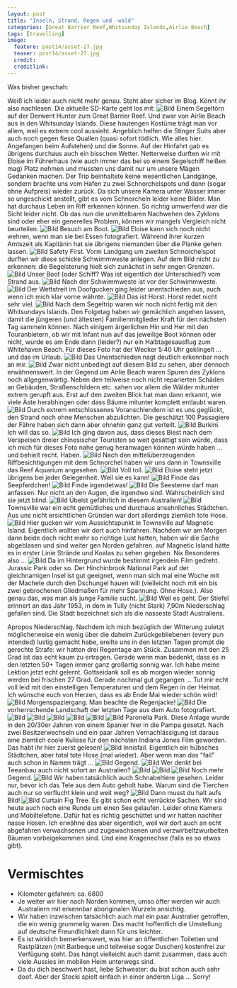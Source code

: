 ```yaml
---
layout: post
title: "Inseln, Strand, Regen und -wald"
categories: [Great Barrier Reef,Whitsunday Islands,Airlie Beach]
tags: [travelling]
image:
  feature: post14/asset-27.jpg
  teaser: post14/asset-27.jpg
  credit:
  creditlink:
---
```

Was bisher geschah:

Weiß ich leider auch nicht mehr genau. Steht aber sicher im Blog. Könnt ihr also nachlesen. Die aktuelle SD-Karte geht los mit:
![Bild](https://phgo.github.io/blog/images/post14/asset.jpg)
Einem Segeltörn auf der Derwent Hunter zum Great Barrier Reef. Und zwar von Airlie Beach aus in den Whitsunday Islands. Diese hautengen Kostüme trägt man vor allem, weil es extrem cool aussieht. Angeblich helfen die Stinger Suits aber auch noch gegen fiese Quallen (quasi sofort tödlich. Wie alles hier. Angefangen beim Aufstehen) und die Sonne. Auf der Hinfahrt gab es übrigens durchaus auch ein bisschen Wetter. Netterweise durften wir mit Eloise im Führerhaus (wie auch immer das bei so einem Segelschiff heißen mag) Platz nehmen und mussten uns damit nur um unsere Mägen Gedanken machen. Der Trip beinhaltete keine wesentlichen Landgänge, sondern brachte uns vom Hafen zu zwei Schnorchelspots und dann (sogar ohne Aufpreis) wieder zurück. Da sich unsere Kamera unter Wasser immer so ungeschickt anstellt, gibt es vom Schnorcheln leider keine Bilder. Man hat durchaus Leben im Riff erkennen können. So richtig umwerfend war die Sicht leider nicht. Ob das nun die unmittelbaren Nachwehen des Zyklons sind oder eher ein generelles Problem, können wir mangels Vergleich nicht beurteilen. 
![Bild](https://phgo.github.io/blog/images/post14/asset-2.jpg)
Besuch am Boot.
![Bild](https://phgo.github.io/blog/images/post14/asset-3.jpg)
Eloise kann sich noch nicht wehren, wenn man sie bei Essen fotografiert. Während ihrer kurzen Amtszeit als Kapitänin hat sie übrigens niemanden über die Planke gehen lassen.
![Bild](https://phgo.github.io/blog/images/post14/asset-4.jpg)
Safety First. Vorm Landgang um zweiten Schnorchelspot durften wir diese schicke Schwimmweste anlegen.  Auf dem Bild nicht zu erkennen: die Begeisterung hielt sich zunächst in sehr engen Grenzen.
![Bild](https://phgo.github.io/blog/images/post14/asset-5.jpg)
Unser Boot (oder Schiff? Was ist eigentlich der Unterschied?) vom Strand aus. 
![Bild](https://phgo.github.io/blog/images/post14/asset-6.jpg)
Nach der Schwimmweste ist vor der Schwimmweste.
![Bild](https://phgo.github.io/blog/images/post14/asset-7.jpg)
Der Wettstreit im Doofgucken ging leider unentschieden aus, auch wenn ich mich klar vorne wähnte.
![Bild](https://phgo.github.io/blog/images/post14/asset-8.jpg)
Das ist Horst. Horst redet nicht sehr viel.
![Bild](https://phgo.github.io/blog/images/post14/asset-9.jpg)
Nach dem Segeltrip waren wir noch nicht fertig mit den Whitsundays Islands. Den Folgetag haben wir gemächlich angehen lassen, damit die jüngeren (und ältesten) Familienmitglieder Kraft für den nächsten Tag sammeln können. Nach einigem ärgerlichen Hin und Her mit den Touranbietern, ob wir mit Infant nun auf das jeweilige Boot können oder nicht, wurde es am Ende dann (leider?) nur ein Halbtagesausflug zum Whitehaven Beach. Für dieses Foto hat der Wecker 5:40 Uhr geklingelt ... und das im Urlaub.
![Bild](https://phgo.github.io/blog/images/post14/asset-10.jpg)
Das Unentschieden nagt deutlich erkennbar noch an mir.
![Bild](https://phgo.github.io/blog/images/post14/asset-11.jpg)
Zwar nicht unbedingt auf diesem Bild zu sehen, aber dennoch erwähnenswert. In der Gegend um Airlie Beach waren Spuren des Zyklons noch allgegenwärtig. Neben den teilweise noch nicht reparierten Schäden an Gebäuden, Straßenschildern etc. sahen vor allem die Wälder mitunter extrem gerupft aus. Erst auf den zweiten Blick hat man dann erkannt, wie viele Äste herabhingen oder dass Bäume mitunter komplett entlaubt waren.
![Bild](https://phgo.github.io/blog/images/post14/asset-12.jpg)
Durch extrem entschlossenes Voranschlendern ist es uns geglückt, den Strand noch ohne Menschen abzulichten. Die geschätzt 100 Passagiere der Fähre haben sich dann aber ohnehin ganz gut verteilt.
![Bild](https://phgo.github.io/blog/images/post14/asset-13.jpg)
Burkini. Ich will das so.
![Bild](https://phgo.github.io/blog/images/post14/asset-14.jpg)
Ich ging davon aus, dass dieses Biest nach dem Verspeisen dreier chinesischer Touristen so weit gesättigt sein würde, dass ich mich für dieses Foto nahe genug heranwagen können würde haben ... und behielt recht. Haben.
![Bild](https://phgo.github.io/blog/images/post14/asset-15.jpg)
Nach den mittelüberzeugenden Riffbesichtigungen mit dem Schnorchel haben wir uns dann in Townsville das Reef Aquarium angesehen.
![Bild](https://phgo.github.io/blog/images/post14/asset-16.jpg)
Voll toll.
![Bild](https://phgo.github.io/blog/images/post14/asset-17.jpg)
Eloise steht jetzt übrigens bei jeder Gelegenheit. Weil sie es kann!
![Bild](https://phgo.github.io/blog/images/post14/asset-18.jpg)
Finde das Seepferdchen!
![Bild](https://phgo.github.io/blog/images/post14/asset-19.jpg)
Finde irgendetwas!
![Bild](https://phgo.github.io/blog/images/post14/asset-20.jpg)
Die Seesterne darf man anfassen. Nur nicht an den Augen, die irgendwo sind. Wahrscheinlich sind sie jetzt blind.
![Bild](https://phgo.github.io/blog/images/post14/asset-21.jpg)
Übelst gefährlich in diesem Australien!
![Bild](https://phgo.github.io/blog/images/post14/asset-22.jpg)
Townsville war ein echt gemütliches und durchaus ansehnliches Städtchen. Aus uns nicht ersichtlichen Gründen war dort allerdings ziemlich tote Hose.
![Bild](https://phgo.github.io/blog/images/post14/asset-23.jpg)
Hier gucken wir vom Aussichtspunkt in Townsville auf Magnetic Island. Eigentlich wollten wir dort auch hinfahren. Nachdem wir am Morgen dann beide doch nicht mehr so richtige Lust hatten, haben wir die Sache abgeblasen und sind weiter gen Norden gefahren. auf Magnetic Island hätte es in erster Linie Strände und Koalas zu sehen gegeben. Nix Besonderes also ...
![Bild](https://phgo.github.io/blog/images/post14/asset-24.jpg)
Da im Hintergrund wurde bestimmt irgendein Film gedreht. Jurassic Park oder so. Der Hinchinbrook National Park auf der gleichnamigen Insel ist gut geeignet, wenn man sich mal eine Woche mit der Machete durch den Dschungel hauen will (vielleicht noch mit ein bis zwei gebrochenen Gliedmaßen für mehr Spannung. Ohne Hose.). Also genau das, was man als junge Familie sucht.
![Bild](https://phgo.github.io/blog/images/post14/asset-25.jpg)
Weil es geht. Der Stiefel erinnert an das Jahr 1953, in dem in Tully (nicht Stark) 7,90m Niederschlag gefallen sind. Die Stadt bezeichnet sich als die nasseste Stadt Australiens.

Apropos Niederschlag. Nachdem ich mich bezüglich der Witterung zuletzt möglicherweise ein wenig über die daheim Zurückgebliebenen (every pun intended) lustig gemacht habe, ereilte uns in den letzten Tagen prompt die gerechte Strafe: wir hatten drei Regentage am Stück. Zusammen mit den 25 Grad ist das echt kaum zu ertragen. Gerade wenn man bedenkt, dass es in den letzten 50+ Tagen immer ganz großartig sonnig war. Ich habe meine Lektion jetzt echt gelernt. Gottseidank soll es ab morgen wieder sonnig werden bei frischen 27 Grad. Gerade nochmal gut gegangen ... Tut mir echt voll leid mit den einstelligen Temperaturen und dem Regen in der Heimat. Ich wünsche euch von Herzen, dass es ab Ende Mai wieder schön wird!
![Bild](https://phgo.github.io/blog/images/post14/asset-26.jpg)
Morgenspaziergang. Man beachte die Regenjacke!
![Bild](https://phgo.github.io/blog/images/post14/asset-28.jpg)
Die vorherrschende Landschaft der letzten Tage aus dem Auto fotografiert.
![Bild](https://phgo.github.io/blog/images/post14/asset-29.jpg)
![Bild](https://phgo.github.io/blog/images/post14/asset-30.jpg)
![Bild](https://phgo.github.io/blog/images/post14/asset-31.jpg)
![Bild](https://phgo.github.io/blog/images/post14/asset-32.jpg)
![Bild](https://phgo.github.io/blog/images/post14/asset-33.jpg)
![Bild](https://phgo.github.io/blog/images/post14/asset-34.jpg)
Paronella Park. Diese Anlage wurde in den 20/30er Jahren von einem Spanier hier in die Pampa gesetzt. Nach zwei Besitzerwechseln und ein paar Jahren Vernachlässigung ist daraus eine ziemlich coole Kulisse für den nächsten Indiana Jones Film geworden. Das habt ihr hier zuerst gelesen!
![Bild](https://phgo.github.io/blog/images/post14/asset-35.jpg)
Innisfail. Eigentlich ein hübsches Städtchen, aber total tote Hose (mal wieder). Aber wenn man das "fail" auch schon in Namen trägt ...
![Bild](https://phgo.github.io/blog/images/post14/asset-36.jpg)
Gegend.
![Bild](https://phgo.github.io/blog/images/post14/asset-37.jpg)
Wer denkt bei Teeanbau auch nicht sofort an Australien?
![Bild](https://phgo.github.io/blog/images/post14/asset-38.jpg)
![Bild](https://phgo.github.io/blog/images/post14/asset-39.jpg)
![Bild](https://phgo.github.io/blog/images/post14/asset-40.jpg)
Noch mehr Gegend.
![Bild](https://phgo.github.io/blog/images/post14/asset-41.jpg)
Wir haben tatsächlich auch Schnabeltiere gesehen. Leider nur, bevor ich das Tele aus dem Auto geholt habe. Warum sind die Tierchen auch nur so verflucht klein und weit weg?
![Bild](https://phgo.github.io/blog/images/post14/asset-42.jpg)
Dann musst du halt aufs Bild!
![Bild](https://phgo.github.io/blog/images/post14/asset-43.jpg)
Curtain Fig Tree. Es gibt schon echt verrückte Sachen. Wir sind heute auch noch eine Runde um einen See gelaufen. Leider ohne Kamera und Mobiltelefone. Dafür hat es richtig geschüttet und wir hatten nachher nasse Hosen. Ich erwähne das aber eigentlich, weil wir dort auch an echt abgefahren verwachsenen und zugewachsenen und verzwirbeltzwurbelten Bäumen vorbeigekommen sind. Und eine Kragenechse (falls es so etwas gibt).

# Vermischtes
* Kilometer gefahren: ca. 6800
* Je weiter wir hier nach Norden kommen, umso öfter werden wir auch Australiern mit erkennbar aboriginalen Wurzeln ansichtig.
* Wir haben inzwischen tatsächlich auch mal ein paar Australier getroffen, die ein wenig grummelig waren. Das macht hoffentlich die Umstellung auf deutsche Freundlichkeit dann für uns leichter.
* Es ist wirklich bemerkenswert, was hier an öffentlichen Toiletten und Rastplätzen (mit Barbeque und teilweise sogar Duschen) kostenfrei zur Verfügung steht. Das hängt vielleicht auch damit zusammen, dass auch viele Aussies im mobilen Heim unterwegs sind.
* Da du dich beschwert hast, liebe Schwester: du bist schon auch sehr doof. Aber der Stocki spielt einfach in einer anderen Liga ... Sorry!
